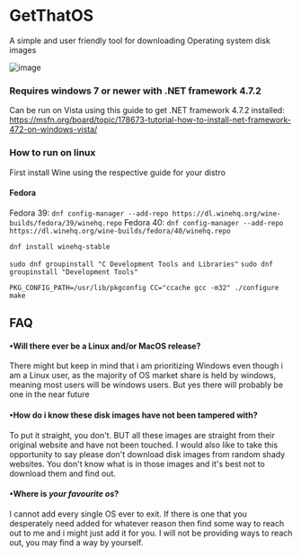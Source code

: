 # GetThatOS

A simple and user friendly tool for downloading Operating system disk images 

![image](https://github.com/user-attachments/assets/249830c3-6606-4504-bd42-b05436897b83)


### Requires windows 7 or newer with .NET framework 4.7.2 
Can be run on Vista using this guide to get .NET framework 4.7.2 installed: https://msfn.org/board/topic/178673-tutorial-how-to-install-net-framework-472-on-windows-vista/

### How to run on linux

First install Wine using the respective guide for your distro

#### Fedora

Fedora 39:
```dnf config-manager --add-repo https://dl.winehq.org/wine-builds/fedora/39/winehq.repo```
Fedora 40:
```dnf config-manager --add-repo https://dl.winehq.org/wine-builds/fedora/40/winehq.repo```

```dnf install winehq-stable```

```sudo dnf groupinstall "C Development Tools and Libraries"```
```sudo dnf groupinstall "Development Tools"```

```PKG_CONFIG_PATH=/usr/lib/pkgconfig CC="ccache gcc -m32" ./configure```
```make```




## FAQ

#### •Will there ever be a Linux and/or MacOS release?

There might but keep in mind that i am prioritizing Windows even though i am a Linux user, as the majority of OS market share is held by windows, meaning most users will be windows users. But yes there will probably be one in the near future




#### •How do i know these disk images have not been tampered with?

To put it straight, you don't. BUT all these images are straight from their original website and have not been touched. I would also like to take this opportunity to say please don't download disk images from random shady websites. You don't know what is in those images and it's best not to download them and find out.




#### •Where is *your favourite os*?

I cannot add every single OS ever to exit. If there is one that you desperately need added for whatever reason then find some way to reach out to me and i might just add it for you. I will not be providing ways to reach out, you may find a way by yourself.




